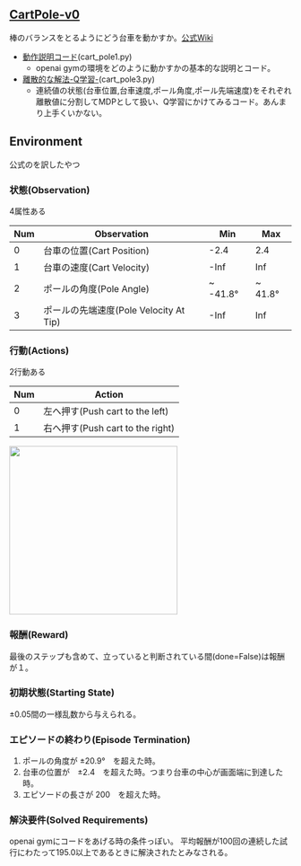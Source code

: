 ## [CartPole-v0](https://gym.openai.com/envs/CartPole-v0)
棒のバランスをとるようにどう台車を動かすか。[公式Wiki](https://github.com/openai/gym/wiki/CartPole-v0)
- [動作説明コード](https://github.com/shunyooo/openaigym/blob/master/CartPole-v0/cart_pole1.py)(cart_pole1.py)
  - openai gymの環境をどのように動かすかの基本的な説明とコード。
- [離散的な解法-Q学習-](https://github.com/shunyooo/openaigym/blob/master/CartPole-v0/cart_pole3.py)(cart_pole3.py)
  - 連続値の状態(台車位置,台車速度,ポール角度,ポール先端速度)をそれぞれ離散値に分割してMDPとして扱い、Q学習にかけてみるコード。あんまり上手くいかない。

## Environment
公式のを訳したやつ

### 状態(Observation)
4属性ある

Num | Observation | Min | Max
---|---|---|---
0 | 台車の位置(Cart Position) | -2.4 | 2.4
1 | 台車の速度(Cart Velocity) | -Inf | Inf
2 | ポールの角度(Pole Angle) | ~ -41.8&deg; | ~ 41.8&deg;
3 | ポールの先端速度(Pole Velocity At Tip) | -Inf | Inf


### 行動(Actions)
2行動ある

Num | Action
--- | ---
0 | 左へ押す(Push cart to the left)
1 | 右へ押す(Push cart to the right)

<img src = 'https://cloud.githubusercontent.com/assets/17490886/25933753/7ca4cd52-3654-11e7-857d-3b1f097736c9.png' height = 300>

### 報酬(Reward)
最後のステップも含めて、立っていると判断されている間(done=False)は報酬が１。

### 初期状態(Starting State)
±0.05間の一様乱数から与えられる。

### エピソードの終わり(Episode Termination)
1. ポールの角度が ±20.9°　を超えた時。
2. 台車の位置が　±2.4　を超えた時。つまり台車の中心が画面端に到達した時。
3. エピソードの長さが 200　を超えた時。 

### 解決要件(Solved Requirements)
openai gymにコードをあげる時の条件っぽい。
平均報酬が100回の連続した試行にわたって195.0以上であるときに解決されたとみなされる。
